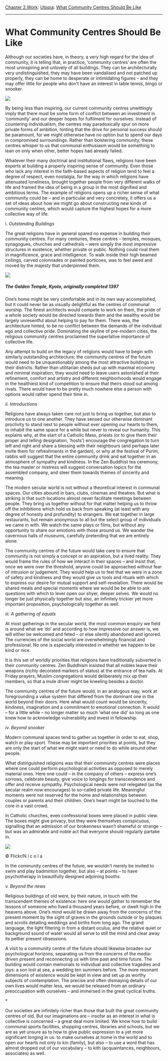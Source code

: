 [Chapter 2.Work](https://www.theschooloflife.com/thebookoflife/category/work/): [Utopia](https://www.theschooloflife.com/thebookoflife/category/work/utopia/): [What Community Centres Should Be Like](https://www.theschooloflife.com/thebookoflife/what-community-centres-should-be-like/)

* * *

# What Community Centres Should Be Like

Although our societies have, in theory, a very high regard for the idea of community, it is telling that, in practice, ‘community centres’ are often the most uninspiring and unlovely of all buildings. They can be architecturally very undistinguished, they may have been vandalised and not patched up properly, they can be home to desperate or intimidating figures – and they may offer little for people who don’t have an interest in table tennis, bingo or snooker.

![](https://www.theschooloflife.com/thebookoflife/wp-content/uploads/2018/06/4161456580.jpg)

By being less than inspiring, our current community centres unwittingly imply that there must be some form of conflict between an investment in ‘community’ and our deeper hopes for fulfilment for ourselves. Instead of countering individualism, the centres may paradoxically spur on more private forms of ambition, hinting that the drive for personal success should be paramount, for we might otherwise have no option but to spend our days in compromised surroundings. Rather than bolstering community, these centres whisper to us that communal enthusiasm would be something to lean on only when other, better hopes had already failed.

Whatever their many doctrinal and institutional flaws, religions have been experts at building a properly inspiring sense of community. Even those who lack any interest in the faith-based aspects of religion tend to feel a degree of respect, even nostalgia, for the way in which religions have attenuated loneliness, brought together people from very different walks of life and framed the idea of being in a group in the most dignified and ambitious terms. The example of religions opens up a richer sense of what community could be – and in particular and very concretely, it offers us a set of ideas about how we might go about constructing new kinds of community centres, which would capture the highest hopes for a more collective way of life.

i.&nbsp;_Outstanding Buildings_

The great religions have in general spared no expense in building their community centres. For many centuries, these centres – temples, mosques, synagogues, churches and cathedrals – were simply the most impressive structures in existence, whether private or public. Nothing could rival them in magnificence, grace and intelligence. To walk inside their high beamed ceilings, carved colonnades or painted porticoes, was to feel awed and moved by the majesty that underpinned them.

![](https://www.theschooloflife.com/thebookoflife/wp-content/uploads/2018/07/640px-Kinkaku-ji_the_Golden_Temple_in_Kyoto_overlooking_the_lake_-_high_rez.jpg)

##### The Golden Temple, Kyoto, originally completed 1397

One’s home might be very comfortable and in its own way accomplished, but it could never be as visually delightful as the centres of communal worship. The finest architects would compete to work on them, the pride of a whole society would be directed towards them and the wealthy would be largely unresentful about helping to pay for them. There was, the architecture hinted, to be no conflict between the demands of the individual ego and collective pride. Dominating the skyline of pre-modern cities, the religious community centres proclaimed the superlative importance of collective life.

Any attempt to build on the legacy of religions would have to begin with similarly outstanding architecture; the community centres of the future would need to be unquestionably among the most attractive buildings in their districts. Rather than utilitarian sheds put up with maximal economy and minimal inspiration, they would need to leave users astonished at their refinement, comfort and artistry and different neighborhoods would engage in the healthiest kind of competition to ensure that theirs stood out among rivals. There would have to be pretty much nowhere else a person with options would rather spend their time in.

_ii. Introductions_

Religions have always taken care not just to bring us together, but also to introduce us to one another. They have sensed our otherwise dominant proclivity to stand next to people without ever opening our hearts to them, to inhabit the same space for a while but never to reveal our humanity. This explains why, at the start of a Catholic Mass, priests (or to give them their proper and telling designation, ‘hosts’) encourage the congregation to turn left and right and share a blessing with their neighbours (and perhaps later invite them for refreshments in the garden), or why at the festival of Purim, rabbis will suggest that the entire community drink and eat together in an atmosphere of sympathy and kindness. In the Zen Buddhist tea ceremony, the tea master or mistress will suggest conversation topics for the assembled company, and steer them towards themes of sincerity and meaning.

The modern secular world is not without a theoretical interest in communal spaces. Our cities abound in bars, clubs, cinemas and theatres. But what is striking is that such locations almost never facilitate meetings between people. They bring us together without for that matter helping us to throw off the inhibitions which hold us back from speaking (at least with any degree of honesty and profundity) to strangers. We eat together in large restaurants, but remain anonymous to all but the select group of individuals we came in with. We watch the same plays or films, but without any opportunity to share our emotions with those around us. We wander the cavernous halls of museums, carefully pretending that we are entirely alone.

The community centres of the future would take care to ensure that community is not simply a concept or an aspiration, but a lived reality. They would frame the rules of how we interact in their spaces – and insist that, once we were over the threshold, anyone could be approached without fear of intrusion or judgement. They would help us to feel that we were in a zone of safety and kindness and they would give us tools and rituals with which to express our desire for mutual support and self-revelation. There would be shared meals and special moments where we would be be able to ask questions with which to lever open our shyer, deeper selves. We would no longer be just physically together but also, an infinitely trickier yet more important proposition, psychologically together as well.

_iii. A gathering of equals_

At most gatherings in the secular world, the most common enquiry we field is around what we ‘do’ and according to how impressive our answer is, we will either be welcomed and feted – or else silently abandoned and ignored. The currencies of the social world are overwhelmingly financial and professional. No one is especially interested in whether we happen to be kind or nice.

It is this set of worldly priorities that religions have traditionally subverted in their community centres. Zen Buddhism insisted that all nobles leave their weapons (richly decorated markers of status) at the entrance of tea halls. At Friday prayers, Muslim congregations would deliberately mix up their members, so that a mule driver might be kneeling besides a doctor.

The community centres of the future would, in an analogous way, work at foregrounding a value system that differed from the dominant one in the world beyond their doors. Here what would count would be sincerity, kindness, imagination and a commitment to emotional connection. It would – for a little while – no longer matter so much ‘what one did’ so long as one knew how to acknowledge vulnerability and invest in fellowship.

_iv. Beyond snooker_

Modern communal spaces tend to gather us together in order to eat, shop, watch or play sport. These may be important priorities at points, but they are only the start of what we might want or need to do while around other people.

What distinguished religions was that their community centres were places where one could perform psychological activities as opposed to merely material ones. Here one could – in the company of others – express one’s sorrows, celebrate beauty, give voice to longings for transcendence and offer and receive sympathy. Psychological needs were not relegated (as the secular realm now encourages) to so-called private life. Meaningful moments were not reserved for the home and relationships between couples or parents and their children. One’s heart might be touched to the core in a vast crowd.

In Catholic churches, even confessional boxes were placed in public view. The boxes might give privacy, but they were themselves conspicuous, signalling that an admission of our brokenness wasn’t shameful or strange – but was an admirable and noble act that everyone should regularly partake in.

 ![](https://www.theschooloflife.com/thebookoflife/wp-content/uploads/2018/07/8312631046_82d51ea0c2_z.jpg)

© Flickr/N i c o l a

In the community centres of the future, we wouldn’t merely be invited to swim and play badminton together, but also – at points – to have psychotherapy in beautifully designed adjoining booths.

_v.&nbsp;Beyond the news_

Religious buildings of old were, by their nature, in touch with the transcendent themes of existence: here one would gather to remember the lessons of someone who lived a thousand years before, or dwelt high in the heavens above. One’s mind would be drawn away from the concerns of the present moment by the sight of graves in the grounds outside or by plaques and scrolls detailing weddings and births from long ago. The grand language, the light filtering in from a distant oculus, and the relative quiet or background sound of water would all serve to still the mind and clear away its pettier present obsessions.

A visit to a community centre of the future should likewise broaden our psychological horizons, separating us from the concerns of the media-driven present and reconnecting us with time past and time future. The building would contain memorials to individual and collective tragedies and joys: a son lost at sea, a wedding ten summers before. The more resonant dimensions of existence would be kept in view and set up as worthy subjects of contemplation. The precise and often dismaying details of our own lives would matter less, we would be released from an ordinary preoccupation with ourselves – and immersed in the great cyclical truths.

\*

Our societies are infinitely richer than those that built the great community centres of old. But our imaginations are – insofar as an interest in what is collective is concerned – a great deal more limited. We know how to build communal sports facilities, shopping centres, libraries and schools, but we are as yet unsure as to how to give public expression to a yet more significant longing in us: to make ourselves at home in the world and to open our hearts not only to kin (family), but also – to use a word that has almost dropped out of our vocabulary – to kith (acquaintances, neighbours, associates) as well.
